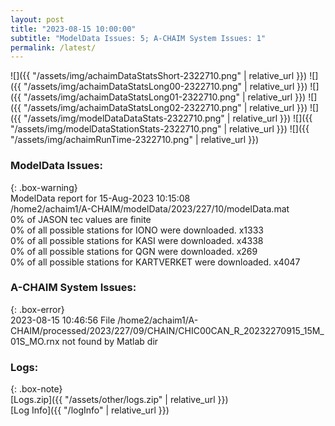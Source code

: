 ```yaml
---
layout: post
title: "2023-08-15 10:00:00"
subtitle: "ModelData Issues: 5; A-CHAIM System Issues: 1"
permalink: /latest/
---
```


![]({{ "/assets/img/achaimDataStatsShort-2322710.png" | relative_url }})
![]({{ "/assets/img/achaimDataStatsLong00-2322710.png" | relative_url }})
![]({{ "/assets/img/achaimDataStatsLong01-2322710.png" | relative_url }})
![]({{ "/assets/img/achaimDataStatsLong02-2322710.png" | relative_url }})
![]({{ "/assets/img/modelDataDataStats-2322710.png" | relative_url }})
![]({{ "/assets/img/modelDataStationStats-2322710.png" | relative_url }})
![]({{ "/assets/img/achaimRunTime-2322710.png" | relative_url }})


### ModelData Issues:  
  
{: .box-warning}  
 ModelData report for 15-Aug-2023 10:15:08   
 /home2/achaim1/A-CHAIM/modelData/2023/227/10/modelData.mat   
 0% of JASON tec values are finite   
 0% of all possible stations for IONO were downloaded. x1333   
 0% of all possible stations for KASI were downloaded. x4338   
 0% of all possible stations for QGN were downloaded. x269   
 0% of all possible stations for KARTVERKET were downloaded. x4047   
  
### A-CHAIM System Issues:  
  
{: .box-error}  
2023-08-15 10:46:56 File /home2/achaim1/A-CHAIM/processed/2023/227/09/CHAIN/CHIC00CAN_R_20232270915_15M_01S_MO.rnx not found by Matlab dir  

### Logs:  
  
{: .box-note}  
[Logs.zip]({{ "/assets/other/logs.zip" | relative_url }})  
[Log Info]({{ "/logInfo" | relative_url }})  
